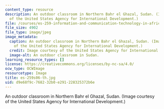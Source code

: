 ```yaml
---
content_type: resource
description: An outdoor classroom in Northern Bahr el Ghazal, Sudan. (Image courtesy
  of the United States Agency for International Development.)
file: /courses/es-259-information-and-communication-technology-in-africa-spring-2006/d9e68f9c768232b0e291228325372b6e_es-259s06-th.jpg
file_size: 4902
file_type: image/jpeg
image_metadata:
  caption: An outdoor classroom in Northern Bahr el Ghazal, Sudan. (Image courtesy
    of the United States Agency for International Development.)
  credit: Image courtesy of the United States Agency for International Development.
  image-alt: An outdoor classroom in Sudan.
learning_resource_types: []
license: https://creativecommons.org/licenses/by-nc-sa/4.0/
ocw_type: OCWImage
resourcetype: Image
title: es-259s06-th.jpg
uid: d9e68f9c-7682-32b0-e291-228325372b6e
---
```

An outdoor classroom in Northern Bahr el Ghazal, Sudan. (Image courtesy of the United States Agency for International Development.)